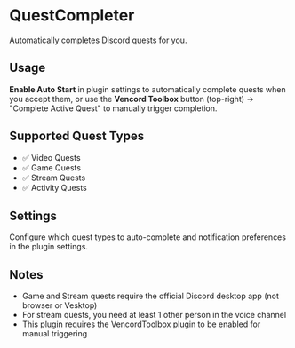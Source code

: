 # QuestCompleter

Automatically completes Discord quests for you.

## Usage

**Enable Auto Start** in plugin settings to automatically complete quests when you accept them, or use the **Vencord Toolbox** button (top-right) → "Complete Active Quest" to manually trigger completion.

## Supported Quest Types

- ✅ Video Quests
- ✅ Game Quests
- ✅ Stream Quests
- ✅ Activity Quests

## Settings

Configure which quest types to auto-complete and notification preferences in the plugin settings.

## Notes

- Game and Stream quests require the official Discord desktop app (not browser or Vesktop)
- For stream quests, you need at least 1 other person in the voice channel
- This plugin requires the VencordToolbox plugin to be enabled for manual triggering
